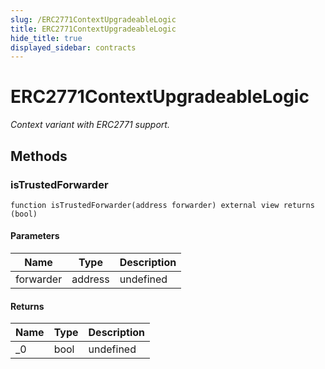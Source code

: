 ```yaml
---
slug: /ERC2771ContextUpgradeableLogic
title: ERC2771ContextUpgradeableLogic
hide_title: true
displayed_sidebar: contracts
---
```

# ERC2771ContextUpgradeableLogic







*Context variant with ERC2771 support.*

## Methods

### isTrustedForwarder

```solidity
function isTrustedForwarder(address forwarder) external view returns (bool)
```





#### Parameters

| Name | Type | Description |
|---|---|---|
| forwarder | address | undefined |

#### Returns

| Name | Type | Description |
|---|---|---|
| _0 | bool | undefined |



